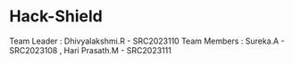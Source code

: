 # Hack-Shield
Team Leader  : Dhivyalakshmi.R - SRC2023110
Team Members : Sureka.A - SRC2023108 , Hari Prasath.M - SRC2023111
